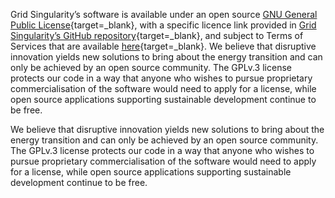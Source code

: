 Grid Singularity’s software is available under an open source [GNU General Public License](https://www.gnu.org/licenses/gpl-3.0.en.html){target=_blank}, with a specific licence link provided in [Grid Singularity’s GitHub repository](https://github.com/gridsingularity/gsy-e/tree/master?tab=GPL-3.0-1-ov-file#readme){target=_blank}, and subject to Terms of Services that are available [here](https://gridsingularity.com/terms-of-service){target=_blank}.
We believe that disruptive innovation yields new solutions to bring about the energy transition and can only be achieved by an open source community. The GPLv.3 license protects our code in a way that anyone who wishes to pursue proprietary commercialisation of the software would need to apply for a license, while open source applications supporting sustainable development continue to be free.


We believe that disruptive innovation yields new solutions to bring about the energy transition and can only be achieved by an open source community. The GPLv.3 license protects our code in a way that anyone who wishes to pursue proprietary commercialisation of the software would need to apply for a license, while open source applications supporting sustainable development continue to be free.

